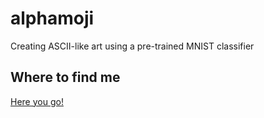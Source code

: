 # alphamoji
Creating ASCII-like art using a pre-trained MNIST classifier

## Where to find me
[Here you go!](https://share.streamlit.io/navigitm/alphamoji/alphamoji.py)
